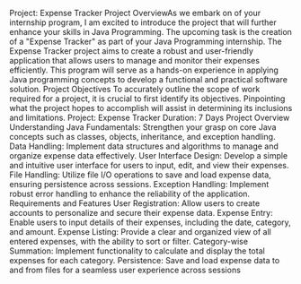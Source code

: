 Project: Expense Tracker 
Project OverviewAs we embark on  of your internship program, I am excited to introduce the project that will 
further enhance your skills in Java Programming. The upcoming task is the creation of a "Expense
Tracker" as part of your Java Programming internship.
The Expense Tracker project aims to create a robust and user-friendly application that allows users
to manage and monitor their expenses efficiently. This program will serve as a hands-on
experience in applying Java programming concepts to develop a functional and practical software
solution.
Project Objectives
To accurately outline the scope of work required for a project, it is crucial to first identify its
objectives. Pinpointing what the project hopes to accomplish will assist in determining its
inclusions and limitations.
Project: Expense Tracker Duration: 7 Days
Project Overview
Understanding Java Fundamentals: Strengthen your grasp on core Java concepts such as
classes, objects, inheritance, and exception handling.
Data Handling: Implement data structures and algorithms to manage and organize expense
data effectively.
User Interface Design: Develop a simple and intuitive user interface for users to input, edit,
and view their expenses.
File Handling: Utilize file I/O operations to save and load expense data, ensuring persistence
across sessions.
Exception Handling: Implement robust error handling to enhance the reliability of the
application.
Requirements and Features
User Registration: Allow users to create accounts to personalize and secure their expense
data.
Expense Entry: Enable users to input details of their expenses, including the date, category,
and amount.
Expense Listing: Provide a clear and organized view of all entered expenses, with the ability to
sort or filter.
Category-wise Summation: Implement functionality to calculate and display the total
expenses for each category.
Persistence: Save and load expense data to and from files for a seamless user experience
across sessions
